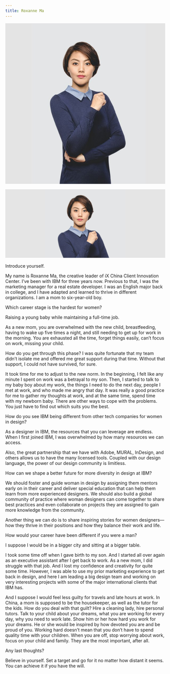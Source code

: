 ```yaml
---
title: Roxanne Ma
---
```


<grid classname="background-bleed">
<column lg="16">

<art-direction>

![Roxanne Ma card image](./608x608.jpg)

![Roxanne Ma hero image](./2624x1120.jpg)

</art-direction>

<community-lead name="Roxanne Ma" position="Creative Lead" department="iX China Client Innovation Center"></community-lead>

</column>
</grid>

<grid className="community__grid" background="gray-10">
<column sm="3" md="3" lg="3">

<span className="community__prompt">Introduce yourself.</span>

</column>

<column md="6" lg="8" offset_lg="1">

My name is Roxanne Ma, the creative leader of iX China Client Innovation Center. I’ve been with IBM for three years now. Previous to that, I was the marketing manager for a real estate developer. I was an English major back in college, and I have adapted and learned to thrive in different organizations. I am a mom to six-year-old boy.

</column>
</grid>

<grid className="community__grid" background="gray-10">
<column sm="3" md="3" lg="3">

<span className="community__prompt">Which career stage is the hardest for women? </span>

</column>

<column md="6" lg="8" offset_lg="1">

Raising a young baby while maintaining a full-time job.

As a new mom, you are overwhelmed with the new child, breastfeeding, having to wake up five times a night, and still needing to get up for work in the morning. You are exhausted all the time, forget things easily, can’t focus on work, missing your child.

How do you get through this phase? I was quite fortunate that my team didn’t isolate me and offered me great support during that time. Without that support, I could not have survived, for sure.

It took time for me to adjust to the new norm. In the beginning, I felt like any minute I spent on work was a betrayal to my son. Then, I started to talk to my baby boy about my work, the things I need to do the next day, people I met at work, and who made me angry that day. It was really a good practice for me to gather my thoughts at work, and at the same time, spend time with my newborn baby. There are other ways to cope with the problems. You just have to find out which suits you the best.

</column>
</grid>

<grid className="community__grid" background="gray-10">
<column sm="3" md="3" lg="3">

<span className="community__prompt">How do you see IBM being different from other tech companies for women in design?</span>

</column>

<column md="6" lg="8" offset_lg="1">

As a designer in IBM, the resources that you can leverage are endless. When I first joined IBM, I was overwhelmed by how many resources we can access.

Also, the great partnership that we have with Adobe, MURAL, InDesign, and others allows us to have the many licensed tools. Coupled with our design language, the power of our design community is limitless.

</column>
</grid>

<grid className="community__grid" background="gray-10">
<column sm="3" md="3" lg="3">

<span className="community__prompt">How can we shape a better future for more diversity in design at IBM?</span>

</column>

<column md="6" lg="8" offset_lg="1">

We should foster and guide woman in design by assigning them mentors early on in their career and deliver special education that can help them learn from more experienced designers. We should also build a global community of practice where woman designers can come together to share best practices and even collaborate on projects they are assigned to gain more knowledge from the community.

Another thing we can do is to share inspiring stories for women designers—how they thrive in their positions and how they balance their work and life.

</column>
</grid>

<grid className="community__grid" background="gray-10">
<column sm="3" md="3" lg="3">

<span className="community__prompt">How would your career have been different if you were a man?</span>

</column>

<column md="6" lg="8" offset_lg="1">

I suppose I would be in a bigger city and sitting at a bigger table.

I took some time off when I gave birth to my son. And I started all over again as an executive assistant after I get back to work. As a new mom, I did struggle with that job. And I lost my confidence and creativity for quite some time.
However, I was able to use my prior marketing experience to get back in design, and here I am leading a big design team and working on very interesting projects with some of the major international clients that IBM has.

And I suppose I would feel less guilty for travels and late hours at work. In China, a mom is supposed to be the housekeeper, as well as the tutor for the kids. How do you deal with that guilt? Hire a cleaning lady, hire personal tutors. Talk to your child about your dreams, what you are working for every day, why you need to work late. Show him or her how hard you work for your dreams. He or she would be inspired by how devoted you are and be proud of you. Working hard doesn’t mean that you don’t have to spend quality time with your children. When you are off, stop worrying about work, focus on your child and family. They are the most important, after all.

</column>
</grid>

<grid className="community__grid" background="gray-10">
<column sm="3" md="3" lg="3">

<span className="community__prompt">Any last thoughts?</span>

</column>

<column md="6" lg="8" offset_lg="1">

Believe in yourself. Set a target and go for it no matter how distant it seems. You can achieve it if you have the will.

</column>
</grid>
